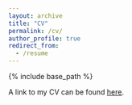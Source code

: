 ```yaml
---
layout: archive
title: "CV"
permalink: /cv/
author_profile: true
redirect_from:
  - /resume
---
```


{% include base_path %}

A link to my CV can be found <a href="https://cedric-scheerlinck.github.io/files/Cedric_CV.pdf" target="_blank"><u>here</u></a>.
